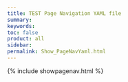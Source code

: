 ```yaml
---
title: TEST Page Navigation YAML file
summary:
keywords:
toc: false
product: all
sidebar:
permalink: Show_PageNavYaml.html
---
```

{% include showpagenav.html %}

